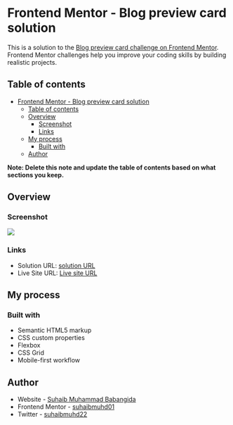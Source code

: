 # Frontend Mentor - Blog preview card solution

This is a solution to the [Blog preview card challenge on Frontend Mentor](https://www.frontendmentor.io/challenges/blog-preview-card-ckPaj01IcS). Frontend Mentor challenges help you improve your coding skills by building realistic projects. 

## Table of contents

- [Frontend Mentor - Blog preview card solution](#frontend-mentor---blog-preview-card-solution)
  - [Table of contents](#table-of-contents)
  - [Overview](#overview)
    - [Screenshot](#screenshot)
    - [Links](#links)
  - [My process](#my-process)
    - [Built with](#built-with)
  - [Author](#author)

**Note: Delete this note and update the table of contents based on what sections you keep.**

## Overview

### Screenshot

![](./screenshot.jpg)



### Links

- Solution URL: [ solution URL](https://github.com/Suhaibmuhd01/blog-preview-card.gitm)
- Live Site URL: [Live site URL](https://your-live-site-url.com)

## My process

### Built with

- Semantic HTML5 markup
- CSS custom properties
- Flexbox
- CSS Grid
- Mobile-first workflow

## Author

- Website - [Suhaib Muhammad Babangida](https://www.your-site.com)
- Frontend Mentor - [suhaibmuhd01](https://www.frontendmentor.io/profile/yourusername)
- Twitter - [suhaibmuhd22](https://www.x.com/suhaibmuhd22)

